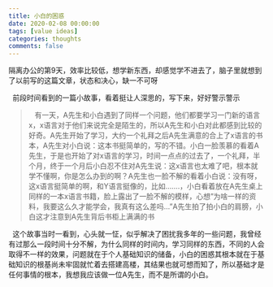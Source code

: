 ```yaml
---
title: 小白的困惑
date: 2020-02-08 00:00:00
tags: [value ideas]
categories: thoughts
comments: false
---
```


隔离办公的第9天，效率比较低，想学新东西，却感觉学不进去了，脑子里就想到了以前写的这篇文章，状态和决心，缺一不可呀

<!--more-->

&nbsp;&nbsp;前段时间看到的一篇小故事，看着挺让人深思的，写下来，好好警示警示

> &nbsp;&nbsp; 有一天，A先生和小白遇到了同样一个问题，他们都要学习一门新的语言x，x语言对于他们来说完全是陌生的，所以A先生和小白对此都感到比较的好奇。A先生开始了学习，大约一个礼拜之后A先生满意的合上了x语言的书本，A先生对小白说：这本书挺简单的，写的不错。小白一脸羡慕的看着A先生，于是也开始了对x语言的学习，时间一点点的过去了，一个礼拜，半个月，终于一个月后小白忍不住对A先生说：这x语言也太难了吧，根本就学不懂啊，你是怎么办到的啊？A先生也一脸不解的看着小白说：没有呀，这x语言挺简单的啊，和Y语言挺像的，比如…….，小白看着放在A先生桌上同样的一本x语言书籍，脸上露出了一脸不解的模样，心想”为啥一样的资料，我要这么久才能学会，我真有这么差吗…”A先生拍了拍小白的肩膀，小白这才注意到A先生背后书柜上满满的书

&nbsp;&nbsp;这个故事当时一看到，心头就一怔，似乎解决了困扰我多年的一些问题，我曾经有过那么一段时间十分不解，为什么同样的时间内，学习同样的东西，不同的人会取得不一样的效果，问题就在于个人基础知识的储备，小白的困惑其根本就在于基础知识的根基尚未牢固就忙着去搭建高楼，其结果也就可想而知了，所以基础才是任何事情的根本，我想我应该做一位A先生，而不是所谓的小白。

